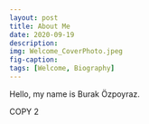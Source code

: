 ```yaml
---
layout: post
title: About Me
date: 2020-09-19
description: 
img: Welcome_CoverPhoto.jpeg
fig-caption: 
tags: [Welcome, Biography]
---
```


Hello, my name is Burak Özpoyraz.

COPY 2